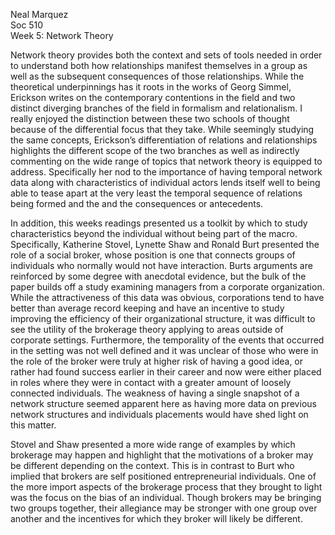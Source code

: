 Neal Marquez  
Soc 510  
Week 5: Network Theory  

Network theory provides both the context and sets of tools needed in order to understand both how relationships manifest themselves in a group as well as the subsequent consequences of those relationships. While the theoretical underpinnings has it roots in the works of Georg Simmel, Erickson writes on the contemporary contentions in the field and two distinct diverging branches of the field in formalism and relationalism. I really enjoyed the distinction between these two schools of thought because of the differential focus that they take. While seemingly studying the same concepts, Erickson’s differentiation of relations and relationships highlights the different scope of the two branches as well as indirectly commenting on the wide range of topics that network theory is equipped to address. Specifically her nod to the importance of having temporal network data along with characteristics of individual actors lends itself well to being able to tease apart at the very least the temporal sequence of relations being formed and the and the consequences or antecedents. 

In addition, this weeks readings presented us a toolkit by which to study characteristics beyond the individual without being part of the macro. Specifically, Katherine Stovel, Lynette Shaw and Ronald Burt presented the role of a social broker, whose position is one that connects groups of individuals who normally would not have interaction. Burts arguments are reinforced by some degree with anecdotal evidence, but the bulk of the paper builds off a study examining  managers from a corporate organization. While the attractiveness of this data was obvious, corporations tend to have better than average record keeping and have an incentive to study improving the efficiency of their organizational structure, it was difficult to see the utility of the brokerage theory applying to areas outside of corporate settings. Furthermore, the temporality of the events that occurred in the setting was not well defined and it was unclear of those who were in the role of the broker were truly at higher risk of having a good idea, or rather had found success earlier in their career and now were either placed in roles where they were in contact with a greater amount of loosely connected individuals. The weakness of having a single snapshot of a network structure seemed apparent here as having more data on previous network structures and individuals placements would have shed light on this matter.

Stovel and Shaw presented a more wide range of examples by which brokerage may happen and highlight that the motivations of a broker may be different depending on the context. This is in contrast to Burt who implied that brokers are self positioned entrepreneurial individuals. One of the more import aspects of the brokerage process that they brought to light was the focus on the bias of an individual. Though brokers may be bringing two groups together, their allegiance may be stronger with one group over another and the incentives for which they broker will likely be different. 


